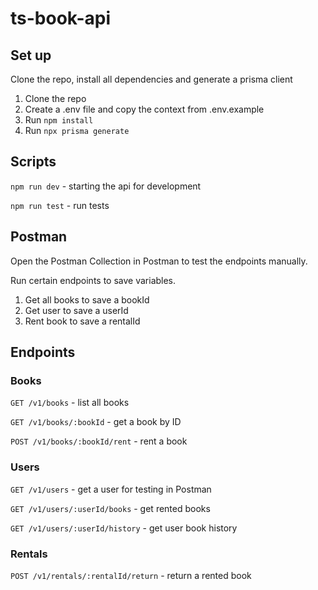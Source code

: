 # ts-book-api

## Set up

Clone the repo, install all dependencies and generate a prisma client

1. Clone the repo
2. Create a .env file and copy the context from .env.example
3. Run `npm install`
4. Run `npx prisma generate`

## Scripts

`npm run dev` - starting the api for development

`npm run test` - run tests

## Postman

Open the Postman Collection in Postman to test the endpoints manually.

Run certain endpoints to save variables.

1. Get all books to save a bookId
2. Get user to save a userId
3. Rent book to save a rentalId

## Endpoints

### Books

`GET /v1/books` - list all books

`GET /v1/books/:bookId` - get a book by ID

`POST /v1/books/:bookId/rent` - rent a book

### Users

`GET /v1/users` - get a user for testing in Postman

`GET /v1/users/:userId/books` - get rented books

`GET /v1/users/:userId/history` - get user book history

### Rentals

`POST /v1/rentals/:rentalId/return` - return a rented book
